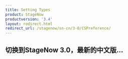 ```yaml
---
title: Setting Types
product: StageNow
productversion: '3.4'
layout: redirect.html
redirect_url: /stagenow/sn-cn/3-0/CSPreference/
---
```


## 切换到StageNow 3.0，最新的中文版...













